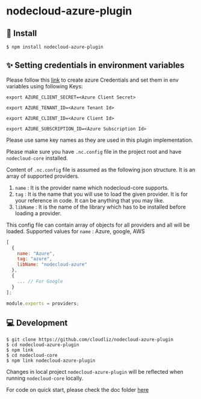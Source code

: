 # nodecloud-azure-plugin

## 🚀 Install

```
$ npm install nodecloud-azure-plugin
```

## ✨ Setting credentials in environment variables

Please follow this [link](https://github.com/Azure/azure-sdk-for-node/blob/master/Documentation/Authentication.md#service-principal-authentication) to create azure Credentials and set them in env variables using following Keys:

`export AZURE_CLIENT_SECRET=<Azure Client Secret>`

`export AZURE_TENANT_ID=<Azure Tenant Id>`

`export AZURE_CLIENT_ID=<Azure Client Id>`

`export AZURE_SUBSCRIPTION_ID=<Azure Subscription Id>`

Please use same key names as they are used in this plugin implementation.

Please make sure you have `.nc.config` file in the project root and have `nodecloud-core` installed.

Content of `.nc.config` file is assumed as the following json structure.
It is an array of supported providers.

1.  `name` : It is the provider name which nodecloud-core supports.
2.  `tag` : It is the name that you will use to load the given provider. It is for your reference in code. It can be anything that you may like.
3.  `libName` : It is the name of the library which has to be installed before loading a provider.

This config file can contain array of objects for all providers and all will be loaded.
Supported values for `name` : Azure, google, AWS

```js
[
  {
    name: "Azure",
    tag: "azure",
    libName: "nodecloud-azure"
  },
  {
    ... // For Google
  }
];

module.exports = providers;
```

## 💻 Development

```
$ git clone https://github.com/cloudliz/nodecloud-azure-plugin
$ cd nodecloud-azure-plugin
$ npm link
$ cd nodecloud-core
$ npm link nodecloud-azure-plugin
```

Changes in local project `nodecloud-azure-plugin` will be reflected when running `nodecloud-core` locally.

For code on quick start, please check the doc folder [here](https://github.com/cloudlibz/nodecloud-azure-plugin/tree/master/docs)
